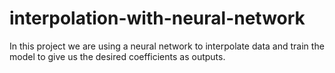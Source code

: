 # interpolation-with-neural-network
In this project we are using a neural network to interpolate data and train the model to give us the desired coefficients as outputs.
